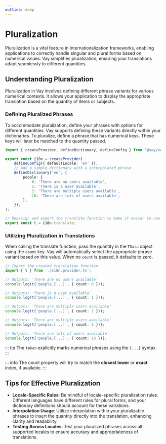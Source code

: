 ```yaml
---
outline: deep
---
```


<!-- @format -->

# Pluralization

Pluralization is a vital feature in internationalization frameworks, enabling applications to correctly handle singular and plural forms based on numerical values. Vay simplifies pluralization, ensuring your translations adapt seamlessly to different quantities.

## Understanding Pluralization

Pluralization in Vay involves defining different phrase variants for various numerical contexts. It allows your application to display the appropriate translation based on the quantity of items or subjects.

### Defining Pluralized Phrases

To accommodate pluralization, define your phrases with options for different quantities. Vay supports defining these variants directly within your dictionaries. To pluralize, define a phrase that has numerical keys. These keys will later be matched to the quantity passed.

```ts [src/i18n.provider.ts] {6-8}
import { createProvider, defineDictionary, defineConfig } from '@vay/vay';

export const i18n = createProvider(
    defineConfig({ defaultLocale: 'en' }),
    // Add a simple dictionary with a interpolated phrase
    defineDictionary('en', {
        people: {
            0: 'There are no users available',
            1: 'There is a user available',
            2: 'There are multiple users available',
            10: 'There are lots of users available',
        },
    }),
);

// Reassign and export the translate function to make it easier to use
export const t = i18n.translate;
```

### Utilizing Pluralization in Translations

When calling the translate function, pass the quantity in the `TData` object using the `count` key. Vay will automatically select the appropriate phrase variant based on this value. When no `count` is passed, it defaults to zero.

```ts [src/index.ts]
// Import the created translation function
import { t } from './i18n.provider.ts';

// Outputs: 'There are no users available'
console.log(t('people.[...]', { count: 0 }));

// Outputs: 'There is a user available'
console.log(t('people.[...]', { count: 1 }));

// Outputs: 'There are multiple users available'
console.log(t('people.[...]', { count: 2 }));

// Outputs: 'There are multiple users available'
console.log(t('people.[...]', { count: 5 }));

// Outputs: 'There are lots of users available'
console.log(t('people.[...]', { count: 10 }));
```

::: tip
The `token` explicitly marks numerical phrases using the `[...]` syntax.
:::

::: info
The count property will try to match the **closest lower** or **exact** index, if available.
:::

## Tips for Effective Pluralization

-   **Locale-Specific Rules**: Be mindful of locale-specific pluralization rules. Different languages have different rules for plural forms, and your dictionary definitions should account for these variations.
-   **Interpolation Usage**: Utilize interpolation within your pluralizable phrases to insert the quantity directly into the translation, enhancing clarity and readability.
-   **Testing Across Locales**: Test your pluralized phrases across all supported locales to ensure accuracy and appropriateness of translations.
